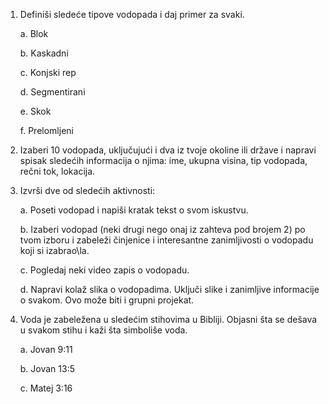 1.  Definiši sledeće tipove vodopada i daj primer za svaki.

    a.  Blok

    b.  Kaskadni

    c.  Konjski rep

    d.  Segmentirani

    e.  Skok

    f.  Prelomljeni

2.  Izaberi 10 vodopada, uključujući i dva iz tvoje okoline ili države i
    napravi spisak sledećih informacija o njima: ime, ukupna visina, tip
    vodopada, rečni tok, lokacija.

3.  Izvrši dve od sledećih aktivnosti:

    a.  Poseti vodopad i napiši kratak tekst o svom iskustvu.

    b.  Izaberi vodopad (neki drugi nego onaj iz zahteva pod brojem 2)
        po tvom izboru i zabeleži činjenice i interesantne zanimljivosti
        o vodopadu koji si izabrao\\la.

    c.  Pogledaj neki video zapis o vodopadu.

    d.  Napravi kolaž slika o vodopadima. Uključi slike i zanimljive
        informacije o svakom. Ovo može biti i grupni projekat.

4.  Voda je zabeležena u sledećim stihovima u Bibliji. Objasni šta se
    dešava u svakom stihu i kaži šta simboliše voda.

    a.  Jovan 9:11

    b.  Jovan 13:5

    c.  Matej 3:16
